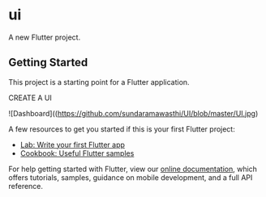# ui

A new Flutter project.

## Getting Started

This project is a starting point for a Flutter application.


CREATE A UI 


![Dashboard]((https://github.com/sundaramawasthi/UI/blob/master/UI.jpg)

A few resources to get you started if this is your first Flutter project:

- [Lab: Write your first Flutter app](https://flutter.dev/docs/get-started/codelab)
- [Cookbook: Useful Flutter samples](https://flutter.dev/docs/cookbook)

For help getting started with Flutter, view our
[online documentation](https://flutter.dev/docs), which offers tutorials,
samples, guidance on mobile development, and a full API reference.
